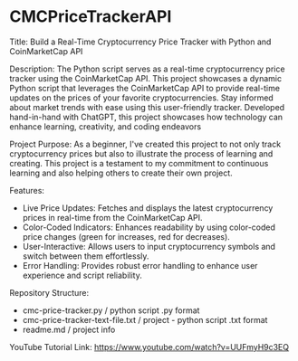 # CMCPriceTrackerAPI
Title: Build a Real-Time Cryptocurrency Price Tracker with Python and CoinMarketCap API

Description: The Python script serves as a real-time cryptocurrency price tracker using the CoinMarketCap API. This project showcases a dynamic Python script that leverages the CoinMarketCap API to provide real-time updates on the prices of your favorite cryptocurrencies. Stay informed about market trends with ease using this user-friendly tracker. Developed hand-in-hand with ChatGPT, this project showcases how technology can enhance learning, creativity, and coding endeavors

Project Purpose:
As a beginner, I've created this project to not only track cryptocurrency prices but also to illustrate the process of learning and creating.
This project is a testament to my commitment to continuous learning and also helping others to create their own project.

Features: 
- Live Price Updates: Fetches and displays the latest cryptocurrency prices in real-time from the CoinMarketCap API.
- Color-Coded Indicators: Enhances readability by using color-coded price changes (green for increases, red for decreases).
- User-Interactive: Allows users to input cryptocurrency symbols and switch between them effortlessly.
- Error Handling: Provides robust error handling to enhance user experience and script reliability.

Repository Structure:
- cmc-price-tracker.py / python script .py format
- cmc-price-tracker-text-file.txt / project - python script .txt format
- readme.md / project info

YouTube Tutorial Link: 
https://www.youtube.com/watch?v=UUFmyH9c3EQ
